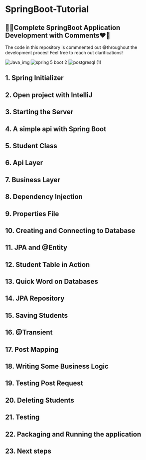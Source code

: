 # SpringBoot-Tutorial
## 🎯🥳Complete SpringBoot Application Development with Comments❤️‍🔥

The code in this repository is commnented out 😁throughout the development proces! Feel free to reach out clarifications!

![Java_img](https://user-images.githubusercontent.com/72025253/152687744-7c2b74c1-fc38-4c01-bebe-e1dcd790cc62.png)   ![spring 5 boot 2](https://user-images.githubusercontent.com/72025253/152047387-bdd7a428-cb9d-49c0-be69-3114898f1c99.png)   ![postgresql (1)](https://user-images.githubusercontent.com/72025253/152687737-65a1efa9-9ffe-4052-9e76-19f0f3520aef.png)

## 1.	Spring Initializer

## 2.	Open project with IntelliJ

## 3.	Starting the Server

## 4.	A simple api with Spring Boot

## 5.	Student Class

## 6.	Api Layer

## 7.	Business Layer

## 8.	Dependency Injection

## 9.	Properties File

## 10.	Creating and Connecting to Database

## 11.	JPA and @Entity

## 12.	Student Table in Action

## 13.	Quick Word on Databases

## 14.	JPA Repository

## 15.	Saving Students

## 16.	@Transient

## 17.	Post Mapping

## 18.	Writing Some Business Logic

## 19.	Testing Post Request

## 20.	Deleting Students

## 21.	Testing

## 22.	Packaging and Running the application

## 23.	Next steps


